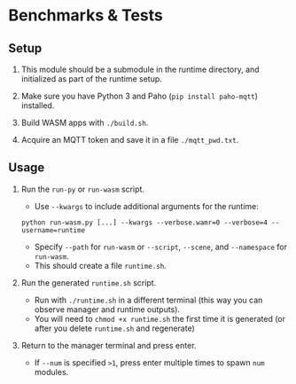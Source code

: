 # Benchmarks & Tests

## Setup

1. This module should be a submodule in the runtime directory, and initialized as part of the runtime setup.

2. Make sure you have Python 3 and Paho (```pip install paho-mqtt```) installed.

3. Build WASM apps with ```./build.sh```.

4. Acquire an MQTT token and save it in a file ```./mqtt_pwd.txt```.

## Usage

1. Run the ```run-py``` or ```run-wasm``` script.
    - Use ```--kwargs``` to include additional arguments for the runtime:
    ```shell
    python run-wasm.py [...] --kwargs --verbose.wamr=0 --verbose=4 --username=runtime
    ```
    - Specify ```--path``` for ```run-wasm``` or ```--script```, ```--scene```, and ```--namespace``` for ```run-wasm```.
    - This should create a file ```runtime.sh```.

2. Run the generated ```runtime.sh``` script.
    - Run with ```./runtime.sh``` in a different terminal (this way you can observe manager and runtime outputs).
    - You will need to ```chmod +x runtime.sh``` the first time it is generated (or after you delete ```runtime.sh``` and regenerate)

3. Return to the manager terminal and press enter.
    - If ```--num``` is specified ```>1```, press enter multiple times to spawn ```num``` modules.
